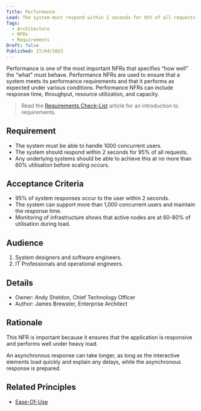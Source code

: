 ```yaml
---
Title: Performance
Lead: The system must respond within 2 seconds for 95% of all requests.
Tags:
  - Architecture
  - NFRs
  - Requirements
Draft: false
Published: 27/04/2023
---
```


Performance is one of the most important NFRs that specifies “how well” the “what" must behave. Performance NFRs are used to ensure that a system meets its performance requirements and that it performs as expected under various conditions. Performance NFRs can include response time, throughput, resource utilization, and capacity.

> Read the [Requirements Check-List](xref:requirements-checklist) article for an introduction to requirements.

## Requirement

* The system must be able to handle 1000 concurrent users.
* The system should respond within 2 seconds for 95% of all requests.
* Any underlying systems should be able to achieve this at no more than 60% utilisation before scaling occurs.

## Acceptance Criteria

* 95% of system responses occur to the user within 2 seconds.
* The system can support more than 1,000 concurrent users and maintain the response time.
* Monitoring of infrastructure shows that active nodes are at 60-80% of utilisation during load.

## Audience

  1. System designers and software engineers.
  2. IT Professionals and operational engineers.

## Details

* Owner: Andy Sheldon, Chief Technology Officer
* Author: James Brewster, Enterprise Architect

## Rationale

This NFR is important because it ensures that the application is responsive and performs well under heavy load.

An asynchronous response can take longer, as long as the interactive elements load quickly and explain any delays, while the asynchronous response is prepared.

## Related Principles

* [Ease-Of-Use](xref:ease-of-use)
